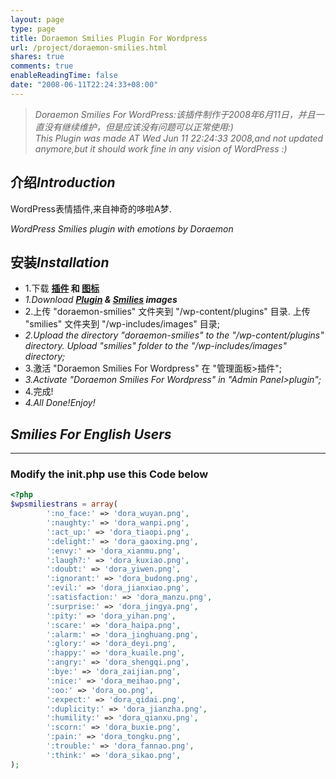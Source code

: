 ```yaml
---
layout: page
type: page
title: Doraemon Smilies Plugin For Wordpress
url: /project/doraemon-smilies.html
shares: true
comments: true
enableReadingTime: false
date: "2008-06-11T22:24:33+08:00"
---
```

> *Doraemon Smilies For WordPress:该插件制作于2008年6月11日，并且一直没有继续维护，但是应该没有问题可以正常使用:)*  
> *This Plugin was made AT Wed Jun 11 22:24:33 2008,and not updated anymore,but it should work fine in any vision of WordPress :)*

## 介绍*Introduction*

WordPress表情插件,来自神奇的哆啦A梦.

*WordPress Smilies plugin with emotions by Doraemon*

## 安装*Installation*

- 1.下载 **[插件](/uploads/doraemon-smilies.zip) 和 [图标](/uploads/smilies.zip)**
- *1.Download **[Plugin](/uploads/doraemon-smilies.zip) & [Smilies](/uploads/smilies.zip) images***
- 2.上传 "doraemon-smilies" 文件夹到 "/wp-content/plugins" 目录. 上传 "smilies" 文件夹到 "/wp-includes/images" 目录;
- *2.Upload the directory "doraemon-smilies" to the "/wp-content/plugins" directory. Upload "smilies" folder to the "/wp-includes/images" directory;*
- 3.激活 "Doraemon Smilies For Wordpress" 在 "管理面板>插件";
- *3.Activate "Doraemon Smilies For Wordpress" in "Admin Panel>plugin";*
- 4.完成!
- *4.All Done!Enjoy!*

## *Smilies For English Users*

------

### Modify the **init.php** use this **Code** below

```php
<?php
$wpsmiliestrans = array(
		':no_face:' => 'dora_wuyan.png',
		':naughty:' => 'dora_wanpi.png',
		':act_up:' => 'dora_tiaopi.png',
		':delight:' => 'dora_gaoxing.png',
		':envy:' => 'dora_xianmu.png',
		':laugh?:' => 'dora_kuxiao.png',
		':doubt:' => 'dora_yiwen.png',
		':ignorant:' => 'dora_budong.png',
		':evil:' => 'dora_jianxiao.png',
		':satisfaction:' => 'dora_manzu.png',
		':surprise:' => 'dora_jingya.png',
		':pity:' => 'dora_yihan.png',
		':scare:' => 'dora_haipa.png',
		':alarm:' => 'dora_jinghuang.png',
		':glory:' => 'dora_deyi.png',
		':happy:' => 'dora_kuaile.png',
		':angry:' => 'dora_shengqi.png',
		':bye:' => 'dora_zaijian.png',
		':nice:' => 'dora_meihao.png',
		':oo:' => 'dora_oo.png',
		':expect:' => 'dora_qidai.png',
		':duplicity:' => 'dora_jianzha.png',
		':humility:' => 'dora_qianxu.png',
		':scorn:' => 'dora_buxie.png',
		':pain:' => 'dora_tongku.png',
		':trouble:' => 'dora_fannao.png',
		':think:' => 'dora_sikao.png',
);
```

